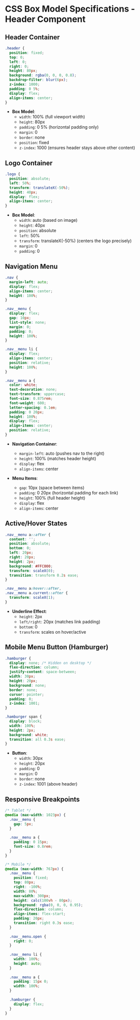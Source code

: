 # CSS Box Model Specifications - Header Component

## Header Container
```css
.header {
  position: fixed;
  top: 0;
  left: 0;
  right: 0;
  height: 80px;
  background: rgba(0, 0, 0, 0.8);
  backdrop-filter: blur(6px);
  z-index: 1000;
  padding: 0 5%;
  display: flex;
  align-items: center;
}
```
- **Box Model**:
  - `width`: 100% (full viewport width)
  - `height`: 80px
  - `padding`: 0 5% (horizontal padding only)
  - `margin`: 0
  - `border`: none
  - `position`: fixed
  - `z-index`: 1000 (ensures header stays above other content)

## Logo Container
```css
.logo {
  position: absolute;
  left: 50%;
  transform: translateX(-50%);
  height: 40px;
  display: flex;
  align-items: center;
}
```
- **Box Model**:
  - `width`: auto (based on image)
  - `height`: 40px
  - `position`: absolute
  - `left`: 50%
  - `transform`: translateX(-50%) (centers the logo precisely)
  - `margin`: 0
  - `padding`: 0

## Navigation Menu
```css
.nav {
  margin-left: auto;
  display: flex;
  align-items: center;
  height: 100%;
}

.nav__menu {
  display: flex;
  gap: 10px;
  list-style: none;
  margin: 0;
  padding: 0;
  height: 100%;
}

.nav__menu li {
  display: flex;
  align-items: center;
  position: relative;
  height: 100%;
}

.nav__menu a {
  color: white;
  text-decoration: none;
  text-transform: uppercase;
  font-size: 0.875rem;
  font-weight: 600;
  letter-spacing: 0.1em;
  padding: 0 20px;
  height: 100%;
  display: flex;
  align-items: center;
  position: relative;
}
```
- **Navigation Container**:
  - `margin-left`: auto (pushes nav to the right)
  - `height`: 100% (matches header height)
  - `display`: flex
  - `align-items`: center

- **Menu Items**:
  - `gap`: 10px (space between items)
  - `padding`: 0 20px (horizontal padding for each link)
  - `height`: 100% (full header height)
  - `display`: flex
  - `align-items`: center

## Active/Hover States
```css
.nav__menu a::after {
  content: '';
  position: absolute;
  bottom: 0;
  left: 20px;
  right: 20px;
  height: 2px;
  background: #FFC000;
  transform: scaleX(0);
  transition: transform 0.2s ease;
}

.nav__menu a:hover::after,
.nav__menu a.current::after {
  transform: scaleX(1);
}
```
- **Underline Effect**:
  - `height`: 2px
  - `left/right`: 20px (matches link padding)
  - `bottom`: 0
  - `transform`: scales on hover/active

## Mobile Menu Button (Hamburger)
```css
.hamburger {
  display: none; /* Hidden on desktop */
  flex-direction: column;
  justify-content: space-between;
  width: 30px;
  height: 20px;
  background: none;
  border: none;
  cursor: pointer;
  padding: 0;
  z-index: 1001;
}

.hamburger span {
  display: block;
  width: 100%;
  height: 2px;
  background: white;
  transition: all 0.3s ease;
}
```
- **Button**:
  - `width`: 30px
  - `height`: 20px
  - `padding`: 0
  - `margin`: 0
  - `border`: none
  - `z-index`: 1001 (above header)

## Responsive Breakpoints
```css
/* Tablet */
@media (max-width: 1023px) {
  .nav__menu {
    gap: 5px;
  }
  
  .nav__menu a {
    padding: 0 15px;
    font-size: 0.8rem;
  }
}

/* Mobile */
@media (max-width: 767px) {
  .nav__menu {
    position: fixed;
    top: 80px;
    right: -100%;
    width: 80%;
    max-width: 300px;
    height: calc(100vh - 80px);
    background: rgba(0, 0, 0, 0.95);
    flex-direction: column;
    align-items: flex-start;
    padding: 20px;
    transition: right 0.3s ease;
  }
  
  .nav__menu.open {
    right: 0;
  }
  
  .nav__menu li {
    width: 100%;
    height: auto;
  }
  
  .nav__menu a {
    padding: 15px 0;
    width: 100%;
  }
  
  .hamburger {
    display: flex;
  }
}
```
